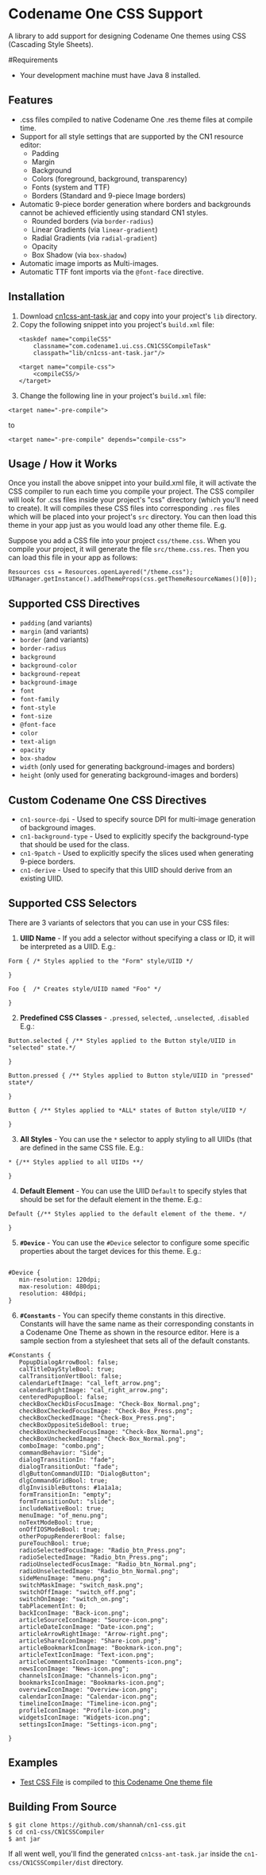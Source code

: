 # Codename One CSS Support

A library to add support for designing Codename One themes using CSS (Cascading Style Sheets).

#Requirements

- Your development machine must have Java 8 installed.

## Features

* .css files compiled to native Codename One .res theme files at compile time.
* Support for all style settings that are supported by the CN1 resource editor:
    * Padding
    * Margin
    * Background
    * Colors (foreground, background, transparency)
    * Fonts (system and TTF)
    * Borders (Standard and 9-piece Image borders)
* Automatic 9-piece border generation where borders and backgrounds cannot be achieved efficiently using standard CN1 styles.
    * Rounded borders (via `border-radius`)
    * Linear Gradients (via `linear-gradient`)
    * Radial Gradients (via `radial-gradient`)
    * Opacity
    * Box Shadow (via `box-shadow`)
* Automatic image imports as Multi-images.
* Automatic TTF font imports via the `@font-face` directive.

## Installation

1. Download [cn1css-ant-task.jar](https://github.com/shannah/cn1-css/releases/download/1.0/cn1css-ant-task.jar) and copy into your project's `lib` directory.
2. Copy the following snippet into you project's `build.xml` file:
 ~~~~
    <taskdef name="compileCSS"
        classname="com.codename1.ui.css.CN1CSSCompileTask"
        classpath="lib/cn1css-ant-task.jar"/>
    
    <target name="compile-css">
        <compileCSS/>
    </target>
 ~~~~
3. Change the following line in your project's `build.xml` file:
 
 ~~~~
 <target name="-pre-compile">
 ~~~~
 
 to
 
 ~~~~
 <target name="-pre-compile" depends="compile-css">
 ~~~~
 
 
## Usage / How it Works

Once you install the above snippet into your build.xml file, it will activate the CSS compiler to run each time you compile your project.  The CSS compiler will look for .css files inside your project's "css" directory (which you'll need to create).  It will compiles these CSS files into corresponding `.res` files which will be placed into your project's `src` directory.  You can then load this theme in your app just as you would load any other theme file.  E.g.

Suppose you add a CSS file into your project  `css/theme.css`.  When you compile your project, it will generate the file `src/theme.css.res`.  Then you can load this file in your app as follows:

~~~~
Resources css = Resources.openLayered("/theme.css");
UIManager.getInstance().addThemeProps(css.getThemeResourceNames()[0]);
~~~~

## Supported CSS Directives

* `padding`  (and variants)
* `margin` (and variants)
* `border` (and variants)
* `border-radius`
* `background`
* `background-color`
* `background-repeat`
* `background-image`
* `font`
* `font-family`
* `font-style`
* `font-size`
* `@font-face`
* `color`
* `text-align`
* `opacity`
* `box-shadow`
* `width`  (only used for generating background-images and borders)
* `height` (only used for generating background-images and borders)

## Custom Codename One CSS Directives

* `cn1-source-dpi` - Used to specify source DPI for multi-image generation of background images.
* `cn1-background-type` - Used to explicitly specify the background-type that should be used for the class.
* `cn1-9patch` - Used to explicitly specify the slices used when generating 9-piece borders.
* `cn1-derive` - Used to specify that this UIID should derive from an existing UIID.


## Supported CSS Selectors

There are 3 variants of selectors that you can use in your CSS files:

1. **UIID Name** - If you add a selector without specifying a class or ID, it will be interpreted as a UIID.  E.g.:
 ~~~~
 Form { /* Styles applied to the "Form" style/UIID */
      
 }
 
 Foo {  /* Creates style/UIID named "Foo" */
 
 }
 ~~~~
2. **Predefined CSS Classes** - `.pressed`, `selected`, `.unselected`, `.disabled` E.g.:
 ~~~~
 Button.selected { /** Styles applied to the Button style/UIID in "selected" state.*/
 
 }
 
 Button.pressed { /** Styles applied to Button style/UIID in "pressed" state*/
 
 }
 
 Button { /** Styles applied to *ALL* states of Button style/UIID */
 
 }
 ~~~~
3. **All Styles** - You can use the `*` selector to apply styling to all UIIDs (that are defined in the same CSS file.  E.g.:
 ~~~~
 * {/** Styles applied to all UIIDs **/
 
 }
 ~~~~
4. **Default Element** - You can use the UIID `Default` to specify styles that should be set for the default element in the theme.  E.g.:
 ~~~~
 Default {/** Styles applied to the default element of the theme. */
 
 }
 ~~~~
5. **`#Device`** - You can use the `#Device` selector to configure some specific properties about the target devices for this theme.  E.g.:
  ~~~~
  
  #Device {
     min-resolution: 120dpi;
     max-resolution: 480dpi;
     resolution: 480dpi;
  }
  
  ~~~~
6. **`#Constants`** - You can specify theme constants in this directive.  Constants will have the same name as their corresponding constants in a Codename One Theme as shown in the resource editor.  Here is a sample section from a stylesheet that sets all of the default constants.
  ~~~~
  #Constants {
     PopupDialogArrowBool: false;
     calTitleDayStyleBool: true;
     calTransitionVertBool: false;
     calendarLeftImage: "cal_left_arrow.png";
     calendarRightImage: "cal_right_arrow.png";
     centeredPopupBool: false;
     checkBoxCheckDisFocusImage: "Check-Box_Normal.png";
     checkBoxCheckedFocusImage: "Check-Box_Press.png";
     checkBoxCheckedImage: "Check-Box_Press.png";
     checkBoxOppositeSideBool: true;
     checkBoxUncheckedFocusImage: "Check-Box_Normal.png";
     checkBoxUncheckedImage: "Check-Box_Normal.png";
     comboImage: "combo.png";
     commandBehavior: "Side";
     dialogTransitionIn: "fade";
     dialogTransitionOut: "fade";
     dlgButtonCommandUIID: "DialogButton";
     dlgCommandGridBool: true;
     dlgInvisibleButtons: #1a1a1a;
     formTransitionIn: "empty";
     formTransitionOut: "slide";
     includeNativeBool: true;
     menuImage: "of_menu.png";
     noTextModeBool: true;
     onOffIOSModeBool: true;
     otherPopupRendererBool: false;
     pureTouchBool: true;
     radioSelectedFocusImage: "Radio_btn_Press.png";
     radioSelectedImage: "Radio_btn_Press.png";
     radioUnselectedFocusImage: "Radio_btn_Normal.png";
     radioUnselectedImage: "Radio_btn_Normal.png";
     sideMenuImage: "menu.png";
     switchMaskImage: "switch_mask.png";
     switchOffImage: "switch_off.png";
     switchOnImage: "switch_on.png";
     tabPlacementInt: 0;
     backIconImage: "Back-icon.png";
     articleSourceIconImage: "Source-icon.png";
     articleDateIconImage: "Date-icon.png";
     articleArrowRightImage: "Arrow-right.png";
     articleShareIconImage: "Share-icon.png";
     articleBookmarkIconImage: "Bookmark-icon.png";
     articleTextIconImage: "Text-icon.png";
     articleCommentsIconImage: "Comments-icon.png";
     newsIconImage: "News-icon.png";
     channelsIconImage: "Channels-icon.png";
     bookmarksIconImage: "Bookmarks-icon.png";
     overviewIconImage: "Overview-icon.png";
     calendarIconImage: "Calendar-icon.png";
     timelineIconImage: "Timeline-icon.png";
     profileIconImage: "Profile-icon.png";
     widgetsIconImage: "Widgets-icon.png";
     settingsIconImage: "Settings-icon.png";
     
  }
  ~~~~




## Examples

* [Test CSS File](https://github.com/shannah/cn1-css/blob/master/cn1-css-demo/css/test1.css) is compiled to [this Codename One theme file](https://github.com/shannah/cn1-css/blob/master/cn1-css-demo/src/test1.css.res?raw=true)

## Building From Source

~~~~
$ git clone https://github.com/shannah/cn1-css.git
$ cd cn1-css/CN1CSSCompiler
$ ant jar
~~~~

If all went well, you'll find the generated `cn1css-ant-task.jar` inside the `cn1-css/CN1CSSCompiler/dist` directory.



